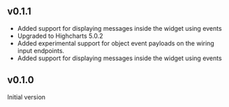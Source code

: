 ## v0.1.1

- Added support for displaying messages inside the widget using events
- Upgraded to Highcharts 5.0.2
- Added experimental support for object event payloads on the wiring input
 endpoints.
- Added support for displaying messages inside the widget using events

## v0.1.0

Initial version
